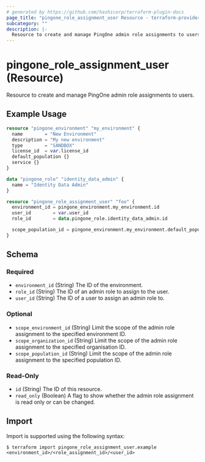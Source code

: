 ```yaml
---
# generated by https://github.com/hashicorp/terraform-plugin-docs
page_title: "pingone_role_assignment_user Resource - terraform-provider-pingone"
subcategory: ""
description: |-
  Resource to create and manage PingOne admin role assignments to users.
---
```


# pingone_role_assignment_user (Resource)

Resource to create and manage PingOne admin role assignments to users.

## Example Usage

```terraform
resource "pingone_environment" "my_environment" {
  name        = "New Environment"
  description = "My new environment"
  type        = "SANDBOX"
  license_id  = var.license_id
  default_population {}
  service {}
}

data "pingone_role" "identity_data_admin" {
  name = "Identity Data Admin"
}

resource "pingone_role_assignment_user" "foo" {
  environment_id = pingone_environment.my_environment.id
  user_id        = var.user_id
  role_id        = data.pingone_role.identity_data_admin.id

  scope_population_id = pingone_environment.my_environment.default_population_id
}
```

<!-- schema generated by tfplugindocs -->
## Schema

### Required

- `environment_id` (String) The ID of the environment.
- `role_id` (String) The ID of an admin role to assign to the user.
- `user_id` (String) The ID of a user to assign an admin role to.

### Optional

- `scope_environment_id` (String) Limit the scope of the admin role assignment to the specified environment ID.
- `scope_organization_id` (String) Limit the scope of the admin role assignment to the specified organisation ID.
- `scope_population_id` (String) Limit the scope of the admin role assignment to the specified population ID.

### Read-Only

- `id` (String) The ID of this resource.
- `read_only` (Boolean) A flag to show whether the admin role assignment is read only or can be changed.

## Import

Import is supported using the following syntax:

```shell
$ terraform import pingone_role_assignment_user.example <environment_id>/<role_assignment_id>/<user_id>
```
